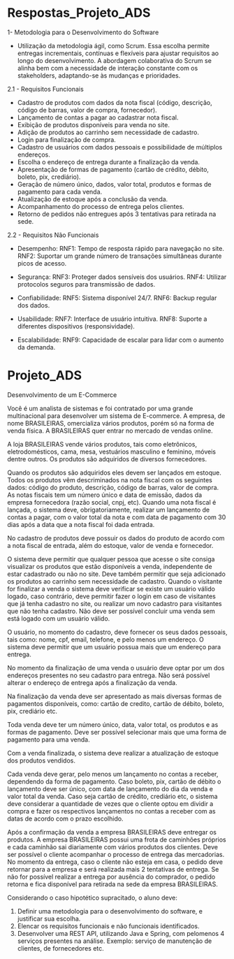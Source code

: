 # Respostas_Projeto_ADS

1- Metodologia para o Desenvolvimento do Software 
- Utilização da metodologia ágil, como Scrum. Essa escolha permite entregas incrementais, contínuas e flexíveis para ajustar requisitos ao longo do desenvolvimento. A abordagem colaborativa do Scrum se alinha bem com a necessidade de interação constante com os stakeholders, adaptando-se às mudanças e prioridades. 


2.1 - Requisitos Funcionais
- Cadastro de produtos com dados da nota fiscal (código, descrição, código de barras, valor de compra, fornecedor). 
- Lançamento de contas a pagar ao cadastrar nota fiscal. 
- Exibição de produtos disponíveis para venda no site. 
- Adição de produtos ao carrinho sem necessidade de cadastro. 
- Login para finalização de compra. 
- Cadastro de usuários com dados pessoais e possibilidade de múltiplos endereços. 
- Escolha o endereço de entrega durante a finalização da venda. 
- Apresentação de formas de pagamento (cartão de crédito, débito, boleto, pix, crediário). 
- Geração de número único, dados, valor total, produtos e formas de pagamento para cada venda. 
- Atualização de estoque após a conclusão da venda. 
- Acompanhamento do processo de entrega pelos clientes. 
- Retorno de pedidos não entregues após 3 tentativas para retirada na sede.

2.2 - Requisitos Não Funcionais
- Desempenho:
RNF1: Tempo de resposta rápido para navegação no site.
RNF2: Suportar um grande número de transações simultâneas durante picos de acesso.

- Segurança:
RNF3: Proteger dados sensíveis dos usuários.
RNF4: Utilizar protocolos seguros para transmissão de dados.

- Confiabilidade:
RNF5: Sistema disponível 24/7.
RNF6: Backup regular dos dados.

- Usabilidade:
RNF7: Interface de usuário intuitiva.
RNF8: Suporte a diferentes dispositivos (responsividade).

- Escalabilidade:
RNF9: Capacidade de escalar para lidar com o aumento da demanda.




# Projeto_ADS

Desenvolvimento de um E-Commerce

Você é um analista de sistemas e foi contratado por uma grande multinacional para desenvolver um sistema de E-commerce. A empresa, de nome BRASILEIRAS, omercializa vários produtos, porém só na forma de venda física. A BRASILEIRAS quer entrar no mercado de vendas online.

A loja BRASILEIRAS vende vários produtos, tais como eletrônicos, eletrodomésticos, cama, mesa, vestuários masculino e feminino, móveis dentre outros. Os produtos são adquiridos de diversos fornecedores. 

Quando os produtos são adquiridos eles devem ser lançados em estoque. Todos os produtos vêm descriminados na nota fiscal com os seguintes dados: código do produto, descrição, código de barras, valor de compra. As notas fiscais tem um número único e data de emissão, dados da empresa fornecedora (razão social, cnpj, etc). Quando uma nota fiscal é lançada, o sistema deve, obrigatoriamente, realizar um lançamento de contas a pagar, com o valor total da nota e com data de pagamento com 30 dias após a data que a nota fiscal foi dada entrada.

No cadastro de produtos deve possuir os dados do produto de acordo com a nota fiscal de entrada, além do estoque, valor de venda e fornecedor.

O sistema deve permitir que qualquer pessoa que acesse o site consiga visualizar os produtos que estão disponíveis a venda, independente de estar cadastrado ou não no site. Deve também permitir que seja adicionado os produtos ao carrinho sem necessidade de cadastro. Quando o visitante for finalizar a venda o sistema deve verificar se existe um usuário válido logado, caso contrário, deve permitir fazer o login em caso de visitantes que já tenha cadastro no site, ou realizar um novo cadastro para visitantes que não tenha cadastro. Não deve ser possível concluir uma venda sem está logado com um usuário válido.

O usuário, no momento do cadastro, deve fornecer os seus dados pessoais, tais como: nome, cpf, email, telefone, e pelo menos um endereço. O sistema deve permitir que um usuário possua mais que um endereço para entrega.

No momento da finalização de uma venda o usuário deve optar por um dos endereços presentes no seu cadastro para entrega. Não será possível alterar o endereço de entrega após a finalização da venda.

Na finalização da venda deve ser apresentado as mais diversas formas de  pagamentos disponíveis, como: cartão de credito, cartão de débito, boleto, pix, crediário etc.

Toda venda deve ter um número único, data, valor total, os produtos e as  formas de pagamento. Deve ser possível selecionar mais que uma forma de  pagamento para uma venda.

Com a venda finalizada, o sistema deve realizar a atualização de estoque dos produtos vendidos.

Cada venda deve gerar, pelo menos um lançamento no contas a receber,  dependendo da forma de pagamento. Caso boleto, pix, cartão de débito o lançamento deve ser único, com data de lançamento do dia da venda e valor total da venda. Caso seja cartão de crédito, crediário etc, o sistema deve considerar a quantidade de vezes que o cliente optou em dividir a compra e fazer os respectivos lançamentos no contas a receber com as datas de acordo com o prazo escolhido.

Após a confirmação da venda a empresa BRASILEIRAS deve entregar os produtos. A empresa BRASILEIRAS possui uma frota de caminhões próprios e cada caminhão sai diariamente com vários produtos dos clientes. Deve ser possível o cliente acompanhar o processo de entrega das mercadorias. No momento da entrega, caso o cliente não esteja em casa, o pedido deve retornar para a empresa e será realizada mais 2 tentativas de entrega. Se não for possível realizar a entrega por ausência do comprador, o pedido retorna e fica disponível para retirada na sede da empresa BRASILEIRAS.


Considerando o caso hipotético supracitado, o aluno deve:
1) Definir uma metodologia para o desenvolvimento do software, e justificar sua escolha.
2) Elencar os requisitos funcionais e não funcionais identificados.
3) Desenvolver uma REST API, utilizando Java e Spring, com pelomenos 4 serviços presentes na análise. Exemplo: serviço de manutenção de clientes, de fornecedores etc.
